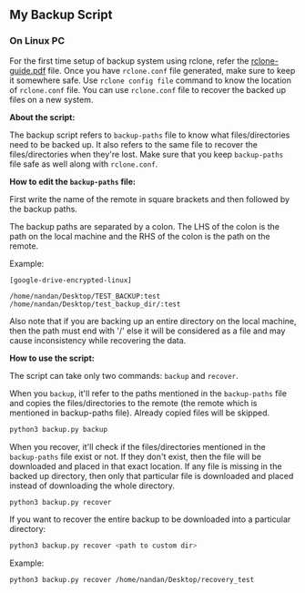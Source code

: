 ## My Backup Script

### On Linux PC

For the first time setup of backup system using rclone, refer the [rclone-guide.pdf](https://github.com/NandanDesai/my-backup-scripts/blob/master/rclone-guide.pdf) file. Once you have `rclone.conf` file generated, make sure to keep it somewhere safe. Use `rclone config file` command to know the location of `rclone.conf` file. You can use `rclone.conf` file to recover the backed up files on a new system.

**About the script:**

The backup script refers to `backup-paths` file to know what files/directories need to be backed up. It also refers to the same file to recover the files/directories when they're lost. Make sure that you keep `backup-paths` file safe as well along with `rclone.conf`.

**How to edit the `backup-paths` file:**

First write the name of the remote in square brackets and then followed by the backup paths.

The backup paths are separated by a colon. The LHS of the colon is the path on the local machine and the RHS of the colon is the path on the remote.

Example:

```
[google-drive-encrypted-linux]

/home/nandan/Desktop/TEST_BACKUP:test
/home/nandan/Desktop/test_backup_dir/:test
```

Also note that if you are backing up an entire directory on the local machine, then the path must end with '/' else it will be considered as a file and may cause inconsistency while recovering the data.

**How to use the script:**

The script can take only two commands: `backup` and `recover`. 

When you `backup`, it'll refer to the paths mentioned in the `backup-paths` file and copies the files/directories to the remote (the remote which is mentioned in backup-paths file). Already copied files will be skipped.

```bash
python3 backup.py backup
```

When you recover, it'll check if the files/directories mentioned in the `backup-paths` file exist or not. If they don't exist, then the file will be downloaded and placed in that exact location. If any file is missing in the backed up directory, then only that particular file is downloaded and placed instead of downloading the whole directory.

```bash
python3 backup.py recover
```

If you want to recover the entire backup to be downloaded into a particular directory:

```bash
python3 backup.py recover <path to custom dir>
```

Example:

```bash
python3 backup.py recover /home/nandan/Desktop/recovery_test
```


